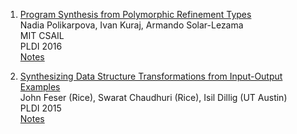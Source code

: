 1. [Program Synthesis from Polymorphic Refinement Types](https://www.dropbox.com/s/0563zgav9wrioa2/polikarpova_program_synthesis_pldi16.pdf)  
Nadia Polikarpova, Ivan Kuraj, Armando Solar-Lezama  
MIT CSAIL  
PLDI 2016  
[Notes](polikarpova_program_synthesis_pldi16.md)  

1. [Synthesizing Data Structure Transformations from Input-Output Examples](https://www.dropbox.com/s/2kxdajwuirlfz4y/feser_synthesizing_data_structure.pdf)  
John Feser (Rice), Swarat Chaudhuri (Rice), Isil Dillig (UT Austin)  
PLDI 2015  
[Notes](feser_synthesizing_data_structure.md)  
